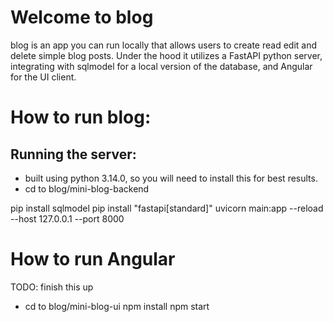 # Welcome to blog
blog is an app you can run locally that allows users to create read edit and delete simple blog posts. Under the hood it utilizes a FastAPI python server, integrating with sqlmodel for a local version of the database, and Angular for the UI client.

# How to run blog:
## Running the server:
- built using python 3.14.0, so you will need to install this for best results.
- cd to blog/mini-blog-backend

pip install sqlmodel
pip install "fastapi[standard]"
uvicorn main:app --reload --host 127.0.0.1 --port 8000

# How to run Angular
TODO: finish this up
- cd to blog/mini-blog-ui
npm install
npm start
